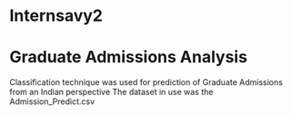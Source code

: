 # Internsavy2
# Graduate Admissions Analysis
Classification technique was used for
prediction of Graduate Admissions
from an Indian perspective
The dataset in use was the Admission_Predict.csv 
